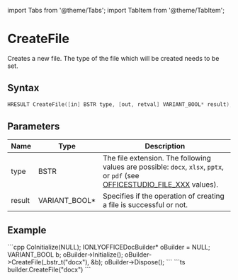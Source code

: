 import Tabs from '@theme/Tabs';
import TabItem from '@theme/TabItem';

# CreateFile

Creates a new file. The type of the file which will be created needs to be set.

## Syntax

```cpp
HRESULT CreateFile([in] BSTR type, [out, retval] VARIANT_BOOL* result);
```

## Parameters

| **Name** | **Type**      | **Description**                                                                                                                                                                |
| -------- | ------------- | ------------------------------------------------------------------------------------------------------------------------------------------------------------------------------ |
| type     | BSTR          | The file extension. The following values are possible: `docx`, `xlsx`, `pptx`, or `pdf` (see [OFFICESTUDIO_FILE_XXX](../../../get-started/supported-formats.md) values). |
| result   | VARIANT_BOOL* | Specifies if the operation of creating a file is successful or not.                                                                                                            |

## Example

<Tabs>
    <TabItem value="com" label="COM">
        ```cpp
        CoInitialize(NULL);
        IONLYOFFICEDocBuilder* oBuilder = NULL;
        VARIANT_BOOL b;
        oBuilder->Initialize();
        oBuilder->CreateFile(_bstr_t("docx"), &b);
        oBuilder->Dispose();
        ```
    </TabItem>
    <TabItem value="builder" label=".docbuilder">
        ```ts
        builder.CreateFile("docx")
        ```
    </TabItem>
</Tabs>
